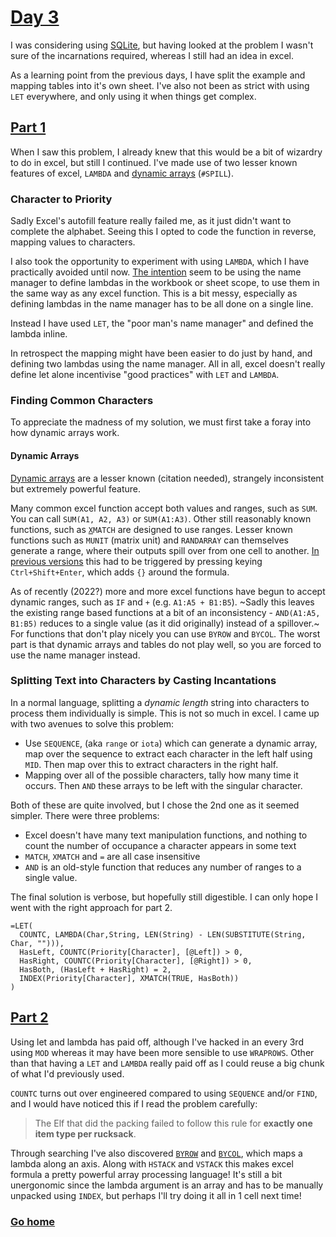 # [Day 3](https://adventofcode.com/2022/day/3)

I was considering using [SQLite](https://www.sqlite.org/index.html), but having looked at the problem I wasn't sure of the incarnations required, whereas I still had an idea in excel. 

As a learning point from the previous days, I have split the example and mapping tables into it's own sheet. I've also not been as strict with using `LET` everywhere, and only using it when things get complex.

## [Part 1](https://adventofcode.com/2022/day/3#part1)

When I saw this problem, I already knew that this would be a bit of wizardry to do in excel, but still I continued. I've made use of two lesser known features of excel, `LAMBDA` and [dynamic arrays](https://support.microsoft.com/en-us/office/dynamic-array-formulas-and-spilled-array-behavior-205c6b06-03ba-4151-89a1-87a7eb36e531) (`#SPILL`).

### Character to Priority

Sadly Excel's autofill feature really failed me, as it just didn't want to complete the alphabet. Seeing this I opted to code the function in reverse, mapping values to characters. 

I also took the opportunity to experiment with using `LAMBDA`, which I have practically avoided until now. [The intention](https://www.microsoft.com/en-us/research/podcast/advancing-excel-as-a-programming-language-with-andy-gordon-and-simon-peyton-jones/) seem to be using the name manager to define lambdas in the workbook or sheet scope, to use them in the same way as any excel function. This is a bit messy, especially as defining lambdas in the name manager has to be all done on a single line. 

Instead I have used `LET`, the "poor man's name manager" and defined the lambda inline. 

In retrospect the mapping might have been easier to do just by hand, and defining two lambdas using the name manager. All in all, excel doesn't really define let alone incentivise "good practices" with `LET` and `LAMBDA`.

### Finding Common Characters

To appreciate the madness of my solution, we must first take a foray into how dynamic arrays work.

#### Dynamic Arrays

[Dynamic arrays](https://support.microsoft.com/en-us/office/dynamic-array-formulas-and-spilled-array-behavior-205c6b06-03ba-4151-89a1-87a7eb36e531) are a lesser known (citation needed), strangely inconsistent but extremely powerful feature.

Many common excel function accept both values and ranges, such as `SUM`. You can call `SUM(A1, A2, A3)` or `SUM(A1:A3)`. Other still reasonably known functions, such as [`X`](../day02/README.md#part-1)`MATCH` are designed to use ranges. Lesser known functions such as `MUNIT` (matrix unit) and `RANDARRAY` can themselves generate a range, where their outputs spill over from one cell to another. [In previous versions](https://support.microsoft.com/en-us/office/dynamic-array-formulas-in-non-dynamic-aware-excel-696e164e-306b-4282-ae9d-aa88f5502fa2) this had to be triggered by pressing keying `Ctrl+Shift+Enter`, which adds `{}` around the formula.

As of recently (2022?) more and more excel functions have begun to accept dynamic ranges, such as `IF` and `+` (e.g. `A1:A5 + B1:B5`). ~Sadly this leaves the existing range based functions at a bit of an inconsistency - `AND(A1:A5, B1:B5)` reduces to a single value (as it did originally) instead of a spillover.~ For functions that don't play nicely you can use `BYROW` and `BYCOL`. The worst part is that dynamic arrays and tables do not play well, so you are forced to use the name manager instead.

### Splitting Text into Characters by Casting Incantations

In a normal language, splitting a _dynamic length_ string into characters to process them individually is simple. This is not so much in excel. I came up with two avenues to solve this problem:

- Use `SEQUENCE`, (aka `range` or `iota`) which can generate a dynamic array, map over the sequence to extract each character in the left half using `MID`. Then map over this to extract characters in the right half.
- Mapping over all of the possible characters, tally how many time it occurs. Then `AND` these arrays to be left with the singular character.

Both of these are quite involved, but I chose the 2nd one as it seemed simpler. There were three problems:

- Excel doesn't have many text manipulation functions, and nothing to count the number of occupance a character appears in some text
- `MATCH`, `XMATCH` and `=` are all case insensitive 
- `AND` is an old-style function that reduces any number of ranges to a single value.

The final solution is verbose, but hopefully still digestible. I can only hope I went with the right approach for part 2.

```Excel
=LET(
  COUNTC, LAMBDA(Char,String, LEN(String) - LEN(SUBSTITUTE(String, Char, ""))),
  HasLeft, COUNTC(Priority[Character], [@Left]) > 0,
  HasRight, COUNTC(Priority[Character], [@Right]) > 0,
  HasBoth, (HasLeft + HasRight) = 2,
  INDEX(Priority[Character], XMATCH(TRUE, HasBoth))
)
```

## [Part 2](https://adventofcode.com/2022/day/3#part2)

Using let and lambda has paid off, although I've hacked in an every 3rd using `MOD` whereas it may have been more sensible to use `WRAPROWS`. Other than that having a `LET` and `LAMBDA` really paid off as I could reuse a big chunk of what I'd previously used. 

 `COUNTC` turns out over engineered compared to using `SEQUENCE` and/or `FIND`, and I would have noticed this if I read the problem carefully:

 > The Elf that did the packing failed to follow this rule for **exactly one item type per rucksack**.

Through searching I've also discovered [`BYROW`](https://support.microsoft.com/en-gb/office/byrow-function-2e04c677-78c8-4e6b-8c10-a4602f2602bb) and [`BYCOL`](https://support.microsoft.com/en-us/office/bycol-function-58463999-7de5-49ce-8f38-b7f7a2192bfb), which maps a lambda along an axis. Along with `HSTACK` and `VSTACK` this makes excel formula a pretty powerful array processing language! It's still a bit unergonomic since the lambda argument is an array and has to be manually unpacked using `INDEX`, but perhaps I'll try doing it all in 1 cell next time!

### [Go home](../README.md)

